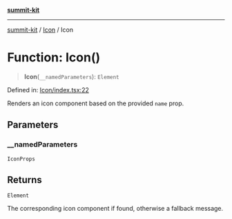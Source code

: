 [**summit-kit**](../../README.md)

***

[summit-kit](../../README.md) / [Icon](../README.md) / Icon

# Function: Icon()

> **Icon**(`__namedParameters`): `Element`

Defined in: [Icon/index.tsx:22](https://github.com/andrewgremlich/summit-kit/blob/0bfa11d7cd78adc4fe850151af656319efb5e059/src/react/Icon/index.tsx#L22)

Renders an icon component based on the provided `name` prop.

## Parameters

### \_\_namedParameters

`IconProps`

## Returns

`Element`

The corresponding icon component if found, otherwise a fallback message.
